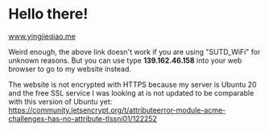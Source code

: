 # Hello there!

www.yingjieqiao.me

Weird enough, the above link doesn't work if you are using "SUTD_WiFi" for unknown reasons. 
But you can use type **139.162.46.158** into your web browser to go to my website instead.

The website is not encrypted with HTTPS because my server is Ubuntu 20 and the free SSL service I was looking at is not updated to be comparable with this version of Ubuntu yet: 
https://community.letsencrypt.org/t/attributeerror-module-acme-challenges-has-no-attribute-tlssni01/122252